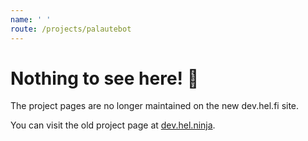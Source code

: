 ```yaml
---
name: ' '
route: /projects/palautebot
---
```


# Nothing to see here! 👀

The project pages are no longer maintained on the new dev.hel.fi site.

You can visit the old project page at [dev.hel.ninja](https://dev.hel.ninja/projects/palautebot).